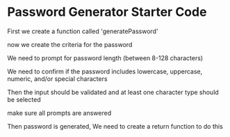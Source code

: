 # Password Generator Starter Code

First we create a function called 'generatePassword'

now we create the criteria for the password

We need to prompt for password length (between 8-128 characters)

We need to confirm if the password includes lowercase, uppercase, numeric, and/or special characters

Then the input should be validated and at least one character type should be selected

make sure all prompts are answered

Then password is generated, We need to create a return function to do this
